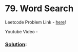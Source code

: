# 79. Word Search

Leetcode Problem Link - [here](https://leetcode.com/problems/word-search/description/?envType=study-plan-v2&envId=top-100-liked)!

Youtube Video - 

### [Solution]():

```cpp


```